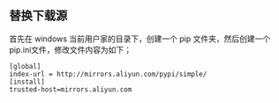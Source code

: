 ## 替换下载源

首先在 windows 当前用户家的目录下，创建一个 pip 文件夹，然后创建一个pip.ini文件，修改文件内容为如下；

```shell
[global] 
index-url = http://mirrors.aliyun.com/pypi/simple/ 
[install] 
trusted-host=mirrors.aliyun.com 
```

